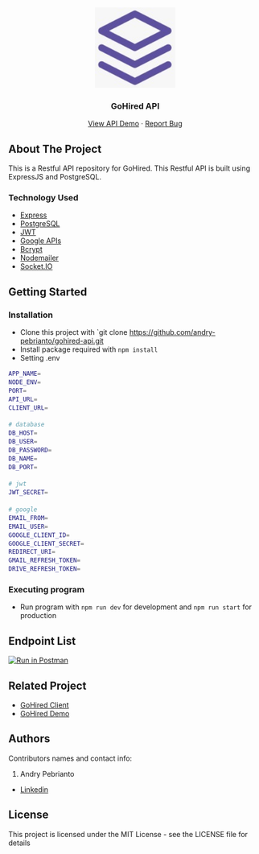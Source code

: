 <div align="center">
  <img src="./readme/logo.jpg" width="160px" height="160px" />
</div>
<h3 align="center">GoHired API</h3>
<p align="center">
  <a href="https://gohired.herokuapp.com/">View API Demo</a>
  ·
  <a href="https://github.com/andry-pebrianto/gohired-api/issues">Report Bug</a>
</p>

<!-- ABOUT THE PROJECT -->
## About The Project

This is a Restful API repository for GoHired. This Restful API is built using ExpressJS and PostgreSQL.

### Technology Used

- [Express](https://expressjs.com/)
- [PostgreSQL](https://www.postgresql.org/)
- [JWT](https://jwt.io/)
- [Google APIs](https://github.com/googleapis/google-api-nodejs-client)
- [Bcrypt](https://www.npmjs.com/package/bcrypt)
- [Nodemailer](https://nodemailer.com/about/)
- [Socket.IO](https://socket.io/)

## Getting Started

### Installation

- Clone this project with `git clone https://github.com/andry-pebrianto/gohired-api.git
- Install package required with `npm install`
- Setting .env

```bash
APP_NAME=
NODE_ENV=
PORT=
API_URL=
CLIENT_URL=

# database
DB_HOST=
DB_USER=
DB_PASSWORD=
DB_NAME=
DB_PORT=

# jwt
JWT_SECRET=

# google
EMAIL_FROM=
EMAIL_USER=
GOOGLE_CLIENT_ID=
GOOGLE_CLIENT_SECRET=
REDIRECT_URI=
GMAIL_REFRESH_TOKEN=
DRIVE_REFRESH_TOKEN=
```

### Executing program

- Run program with `npm run dev` for development and `npm run start` for production

## Endpoint List

[![Run in Postman](https://run.pstmn.io/button.svg)](https://app.getpostman.com/run-collection/13299472-b7f5ae14-da39-4a9b-a44d-6a4d0f0ed2e7?action=collection%2Ffork&collection-url=entityId%3D13299472-b7f5ae14-da39-4a9b-a44d-6a4d0f0ed2e7%26entityType%3Dcollection%26workspaceId%3D90623ef2-b367-438d-aa59-968719a7fe56)

<!-- RELATED PROJECT -->
## Related Project

- [GoHired Client](https://github.com/andry-pebrianto/gohired-client)
- [GoHired Demo](https://gohired.netlify.app)

## Authors

Contributors names and contact info:

1. Andry Pebrianto

- [Linkedin](https://www.linkedin.com/in/andry-pebrianto)

## License

This project is licensed under the MIT License - see the LICENSE file for details
